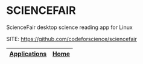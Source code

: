 # SCIENCEFAIR
 
 ScienceFair desktop science reading app for Linux
 
 SITE: https://github.com/codeforscience/sciencefair

 | [Applications](https://portable-linux-apps.github.io/apps.html) | [Home](https://portable-linux-apps.github.io)
 | --- | --- |
